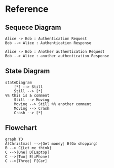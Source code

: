 # Reference

## Sequece Diagram

```sequence-diagram
Alice -> Bob : Authentication Request
Bob --> Alice : Authentication Response

Alice -> Bob : Another authentication Request
Bob --> Alice : another authentication Response
```

## State Diagram

```mermaid
stateDiagram
    [*] --> Still
    Still --> [*]
%% this is a comment
    Still --> Moving
    Moving --> Still %% another comment
    Moving --> Crash
    Crash --> [*]
```

## Flowchart

```mermaid
graph TD
A[Christmas] -->|Get money| B(Go shopping)
B --> C{Let me think}
C -->|One| D[Laptop]
C -->|Two| E[iPhone]
C -->|Three| F[Car]
```